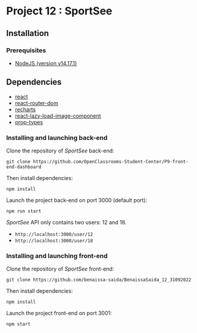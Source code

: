 # Project 12 : SportSee

## Installation

### Prerequisites

- [NodeJS (version v14.17.1)](https://nodejs.org/en/)

## Dependencies

- [react](https://reactjs.org/)
- [react-router-dom](https://reactrouter.com/web/guides/quick-start)
- [recharts](https://recharts.org/en-US/)
- [react-lazy-load-image-component](https://www.npmjs.com/package/react-lazy-load-image-component)
- [prop-types](https://github.com/facebook/prop-types)

### Installing and launching back-end

Clone the repository of _SportSee_ back-end:

`git clone https://github.com/OpenClassrooms-Student-Center/P9-front-end-dashboard`

Then install dependencies:

`npm install`

Launch the project back-end on port 3000 (default port):

`npm run start`

_SportSee_ API only contains two users: 12 and 18.

- `http://localhost:3000/user/12`
- `http://localhost:3000/user/18`

### Installing and launching front-end

Clone the repository of _SportSee_ front-end:

`git clone https://github.com/benaissa-saida/BenaissaSaida_12_31092022`

Then install dependencies:

`npm install`

Launch the project front-end on port 3001:

`npm start`
